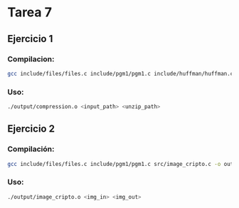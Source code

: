 # Tarea 7

## Ejercicio 1

### Compilacion:

```sh
gcc include/files/files.c include/pgm1/pgm1.c include/huffman/huffman.c src/compression.c -o output/compression.o -lm
```

### Uso:

```sh
./output/compression.o <input_path> <unzip_path>
```

## Ejercicio 2

### Compilación:

```sh
gcc include/files/files.c include/pgm1/pgm1.c src/image_cripto.c -o output/image_cripto.o -lm
```

### Uso:

```sh
./output/image_cripto.o <img_in> <img_out>
```